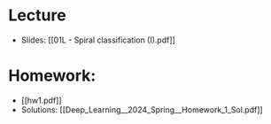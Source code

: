 # Lecture
* Slides: [[01L - Spiral classification (I).pdf]]
# Homework:
* [[hw1.pdf]]
* Solutions: [[Deep_Learning__2024_Spring__Homework_1_Sol.pdf]]